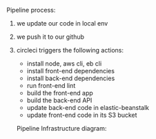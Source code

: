 Pipeline process:

1. we update our code in local env
1. we push it to our github 
1. circleci triggers the following actions:
   - install node, aws cli, eb cli
   - install front-end dependencies
   - install back-end dependencies 
   - run front-end lint 
   - build the front-end app
   - build the back-end API 
   - update back-end code in elastic-beanstalk
   - update front-end code in its S3 bucket

   Pipeline Infrastructure diagram:

   